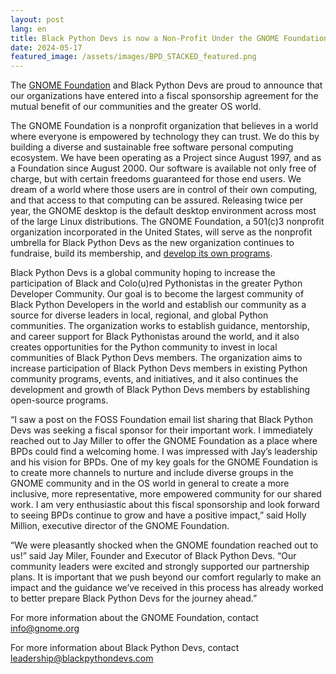 ```yaml
---
layout: post
lang: en
title: Black Python Devs is now a Non-Profit Under the GNOME Foundation
date: 2024-05-17
featured_image: /assets/images/BPD_STACKED_featured.png
---
```


The [GNOME Foundation](https://foundation.gnome.org/) and Black Python Devs are proud to announce that our organizations have entered into a fiscal sponsorship agreement for the mutual benefit of our communities and the greater OS world.

The GNOME Foundation is a nonprofit organization that believes in a world where everyone is empowered by technology they can trust. We do this by building a diverse and sustainable free software personal computing ecosystem. We have been operating as a Project since August 1997, and as a Foundation since August 2000. Our software is available not only free of charge, but with certain freedoms guaranteed for those end users. We dream of a world where those users are in control of their own computing, and that access to that computing can be assured. Releasing twice per year, the GNOME desktop is the default desktop environment across most of the large Linux distributions. The GNOME Foundation, a 501(c)3 nonprofit organization incorporated in the United States, will serve as the nonprofit umbrella for Black Python Devs as the new organization continues to fundraise, build its membership, and [develop its own programs](/about/).

Black Python Devs is a global community hoping to increase the participation of Black and Colo(u)red Pythonistas in the greater Python Developer Community. Our goal is to become the largest community of Black Python Developers in the world and establish our community as a source for diverse leaders in local, regional, and global Python communities. The organization works to establish guidance, mentorship, and career support for Black Pythonistas around the world, and it also creates opportunities for the Python community to invest in local communities of Black Python Devs members. The organization aims to increase participation of Black Python Devs members in existing Python community programs, events, and initiatives, and it also continues the development and growth of Black Python Devs members by establishing open-source programs.

“I saw a post on the FOSS Foundation email list sharing that Black Python Devs was seeking a fiscal sponsor for their important work. I immediately reached out to Jay Miller to offer the GNOME Foundation as a place where BPDs could find a welcoming home. I was impressed with Jay’s leadership and his vision for BPDs. One of my key goals for the GNOME Foundation is to create more channels to nurture and include diverse groups in the GNOME community and in the OS world in general to create a more inclusive, more representative, more empowered community for our shared work. I am very enthusiastic about this fiscal sponsorship and look forward to seeing BPDs continue to grow and have a positive impact,” said Holly Million, executive director of the GNOME Foundation.

“We were pleasantly shocked when the GNOME foundation reached out to us!” said Jay Miler, Founder and Executor of Black Python Devs. “Our community leaders were excited and strongly supported our partnership plans. It is important that we push beyond our comfort regularly to make an impact and the guidance we’ve received in this process has already worked to better prepare Black Python Devs for the journey ahead.”

For more information about the GNOME Foundation, contact <info@gnome.org>

For more information about Black Python Devs, contact <leadership@blackpythondevs.com>
